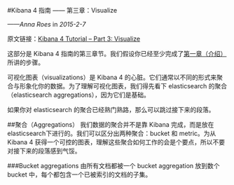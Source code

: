 #Kibana 4 指南 —— 第三章：Visualize

*——Anna Roes* in *2015-2-7*

原文链接：[Kibana 4 Tutorial – Part 3: Visualize](https://www.timroes.de/2015/02/07/kibana-4-tutorial-part-3-visualize/)

这部分是 Kibana 4 指南的第三章节。我们假设你已经至少完成了[第一章（介绍）](https://www.timroes.de/2015/02/07/kibana-4-tutorial-part-1-introduction/)所讲的步骤。

可视化图表（visualizations）是 Kibana 4 的心脏。它们通常以不同的形式来聚合与形象化你的数据。为了理解可视化图表，我们得先看下 elasticsearch 的聚合（elasticsearch aggregations），因为它们是基础。

如果你对 elasticsearch 的聚合已经熟门熟路，那么可以跳过接下来的段落。

##聚合（Aggregations）
我们数据的聚合并不是靠 Kibana 完成，而是放在 elasticsearch下进行的。我们可以区分出两种聚合：bucket 和 metric。为从 Kibana 4 获得一个可控的图表，理解这些聚合如何工作的会是个要点，所以不要对接下来的段落感到气馁。

###Bucket aggregations
由所有文档都被一个 bucket aggregation 放到数个 bucket 中，每个都包含一个已被索引的文档的子集。


